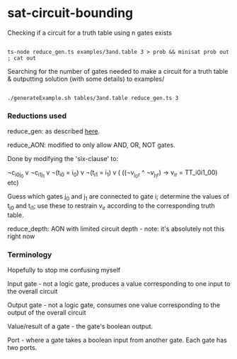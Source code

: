 # sat-circuit-bounding

Checking if a circuit for a truth table using n gates exists 

<pre><code>
ts-node reduce_gen.ts examples/3and.table 3 > prob && minisat prob out ; cat out
</code></pre>

Searching for the number of gates needed to make a circuit for a truth table
& outputting solution (with some details) to examples/

<pre><code>
./generateExample.sh tables/3and.table reduce_gen.ts 3 
</code></pre>


### Reductions used

reduce_gen: as described [here](https://logic.pdmi.ras.ru/~arist/papers/sat09.pdf).

reduce_AON: modified to only allow AND, OR, NOT gates.

Done by modifying the 'six-clause' to:

¬c<sub>i0j<sub>0</sub></sub> v ¬c<sub>i1j<sub>1</sub></sub> v ¬(t<sub>i0</sub> = i<sub>0</sub>) v ¬(t<sub>i1</sub> = i<sub>1</sub>) v ( ((¬v<sub>j<sub>0</sub>r</sub> ^ ¬v<sub>j<sub>1</sub>r</sub>) -> v<sub>ir</sub> = TT_i0i1_00) etc)

Guess which gates j<sub>0</sub> and j<sub>1</sub> are connected to gate i; determine the values of t<sub>i0</sub> and t<sub>i1</sub>; use these to restrain v<sub>ir</sub> according to the corresponding truth table.

reduce_depth: AON with limited circuit depth - note: it's absolutely not this right now

### Terminology

Hopefully to stop me confusing myself

Input gate - not a logic gate, produces a value corresponding to one input to the overall circuit

Output gate - not a logic gate, consumes one value corresponding to the output of the overall circuit

Value/result of a gate - the gate's boolean output.

Port - where a gate takes a boolean input from another gate. Each gate has two ports.

